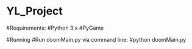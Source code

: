 # YL_Project

#Requirements:
#Python 3.x
#PyGame

#Running
#Run doomMain.py via command line:
#python doomMain.py
